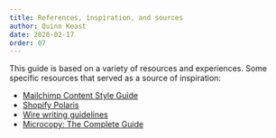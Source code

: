 ```yaml
---
title: References, inspiration, and sources
author: Quinn Keast
date: 2020-02-17
order: 07
---
```


This guide is based on a variety of resources and experiences. Some specific resources that served as a source of inspiration:

- [Mailchimp Content Style Guide](https://styleguide.mailchimp.com/)
- [Shopify Polaris](https://polaris.shopify.com/)
- [Wire writing guidelines](https://brand.wire.com/text/)
- [Microcopy: The Complete Guide](https://www.microcopybook.com/)